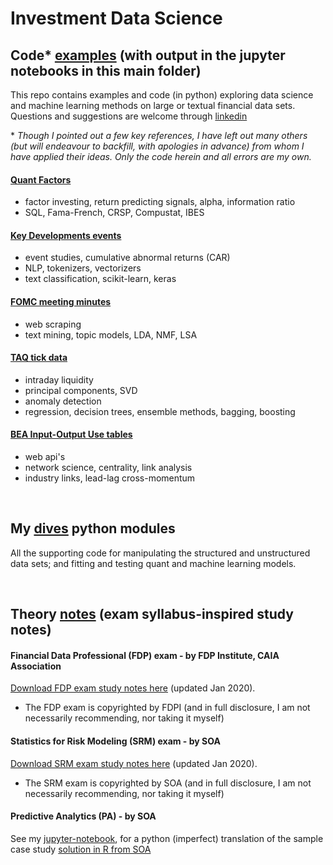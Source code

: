 # Investment Data Science

## Code* [examples](examples) (with output in the jupyter notebooks in this main folder)

This repo contains examples and code (in python) exploring data science and machine learning methods
on large or textual financial data sets.  Questions and suggestions are welcome through
[linkedin](https://www.linkedin.com/in/terencelim)

\* _Though I pointed out a few key references, I have left out many others
(but will endeavour to backfill, with apologies in advance) from whom I have applied their ideas.
Only the code herein and all errors are my own._ 

#### [Quant Factors](quant_factors.ipynb)
- factor investing, return predicting signals, alpha, information ratio
- SQL, Fama-French, CRSP, Compustat, IBES

#### [Key Developments events](key_events.ipynb)
- event studies, cumulative abnormal returns (CAR)
- NLP, tokenizers, vectorizers
- text classification, scikit-learn, keras

#### [FOMC meeting minutes](fomc_minutes.ipynb)
- web scraping
- text mining, topic models, LDA, NMF, LSA

#### [TAQ tick data](taq_intraday.ipynb)
- intraday liquidity
- principal components, SVD
- anomaly detection
- regression, decision trees, ensemble methods, bagging, boosting

#### [BEA Input-Output Use tables](bea_iouse.ipynb)
- web api's
- network science, centrality, link analysis
- industry links, lead-lag cross-momentum

&nbsp;

## My [dives](dives) python modules

All the supporting code for manipulating the structured and unstructured data sets;
and fitting and testing quant and machine learning models.

&nbsp;

## Theory [notes](notes) (exam syllabus-inspired study notes)

#### Financial Data Professional (FDP) exam - by FDP Institute, CAIA Association
[Download FDP exam study notes here](https://terence-lim.github.io/notes/FDP.pdf) (updated Jan 2020).

- The FDP exam is copyrighted by FDPI
(and in full disclosure, I am not necessarily recommending, nor taking it myself)

#### Statistics for Risk Modeling (SRM) exam - by SOA
[Download SRM exam study notes here](https://terence-lim.github.io/notes/SRM.pdf) (updated Jan 2020).

- The SRM exam is copyrighted by SOA
(and in full disclosure, I am not necessarily recommending, nor taking it myself)

#### Predictive Analytics (PA) - by SOA
See my [jupyter-notebook](notes/exam-pa-hospital-readmission-sample-sol.ipynb),
for a python (imperfect) translation of the sample case study
[solution in R from SOA](https://www.soa.org/education/exam-req/edu-exam-pa-detail/)
